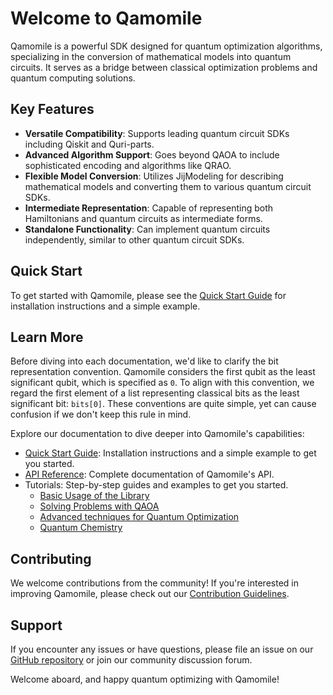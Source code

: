 # Welcome to Qamomile

Qamomile is a powerful SDK designed for quantum optimization algorithms, specializing in the conversion of mathematical models into quantum circuits. It serves as a bridge between classical optimization problems and quantum computing solutions.

## Key Features

- **Versatile Compatibility**: Supports leading quantum circuit SDKs including Qiskit and Quri-parts.
- **Advanced Algorithm Support**: Goes beyond QAOA to include sophisticated encoding and algorithms like QRAO.
- **Flexible Model Conversion**: Utilizes JijModeling for describing mathematical models and converting them to various quantum circuit SDKs.
- **Intermediate Representation**: Capable of representing both Hamiltonians and quantum circuits as intermediate forms.
- **Standalone Functionality**: Can implement quantum circuits independently, similar to other quantum circuit SDKs.

## Quick Start

To get started with Qamomile, please see the [Quick Start Guide](quickstart.ipynb) for installation instructions and a simple example.

## Learn More

Before diving into each documentation, we'd like to clarify the bit representation convention. Qamomile considers the first qubit as the least significant qubit, which is specified as `0`. To align with this convention, we regard the first element of a list representing classical bits as the least significant bit: `bits[0]`. These conventions are quite simple, yet can cause confusion if we don't keep this rule in mind.

Explore our documentation to dive deeper into Qamomile's capabilities:

- [Quick Start Guide](quickstart.ipynb): Installation instructions and a simple example to get you started.
- [API Reference](api_index.md): Complete documentation of Qamomile's API.
- Tutorials: Step-by-step guides and examples to get you started.
    - [Basic Usage of the Library](tutorial/usage/index_usage.md)
    - [Solving Problems with QAOA](tutorial/qaoa/index_qaoa.md)
    - [Advanced techniques for Quantum Optimization](tutorial/opt_advance/index_advance.md)
    - [Quantum Chemistry](tutorial/chemistry/index_chemistry.md)

## Contributing

We welcome contributions from the community! If you're interested in improving Qamomile, please check out our [Contribution Guidelines](contribute.md).

## Support

If you encounter any issues or have questions, please file an issue on our [GitHub repository](https://github.com/Jij-Inc/Qamomile) or join our community discussion forum.

Welcome aboard, and happy quantum optimizing with Qamomile!